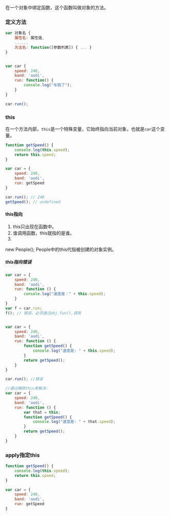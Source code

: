在一个对象中绑定函数，这个函数叫做对象的方法。

### 定义方法

```js
var 对象名 {
    属性名: 属性值,
    ......
    方法名: function([参数列表]) { ... }
}


var car {
    speed: 240,
    band: 'aodi',
    run: function() {
        console.log("车跑了");
    }
}

car.run();
```

### this
在一个方法内部，`this`是一个特殊变量，它始终指向当前对象，也就是`car`这个变量。

```js
function getSpeed() {
    console.log(this.speed);
    return this.speed;
}

var car = {
    speed: 240,
    band: 'aodi',
    run: getSpeed
}

car.run(); // 240
getSpeed(); // undefined
```

#### this指向
1. this只出现在函数中。
2. 谁调用函数，this就指的是谁。
3. new People();   People中的this代指被创建的对象实例。

##### this指向错误
```js
var car = {
    speed: 240,
    band: 'aodi',
    run: function () {
        console.log("速度是：" + this.speed);
    }
}
var f = car.run;
f(); // 错误，必须通过obj.fun(),调用


var car = {
    speed: 240,
    band: 'aodi',
    run: function () {
        function getSpeed() {
            console.log("速度是: " + this.speed);
        }
        return getSpeed();
    }
}

car.run(); //错误

//通过捕获this来解决:
var car = {
    speed: 240,
    band: 'aodi',
    run: function () {
        var that = this;
        function getSpeed() {
            console.log("速度是: " + that.speed);
        }
        return getSpeed();
    }
}

```

### apply指定this

```js
function getSpeed() {
    console.log(this.speed);
    return this.speed;
}

var car = {
    speed: 240,
    band: 'aodi',
    run: getSpeed
}


```